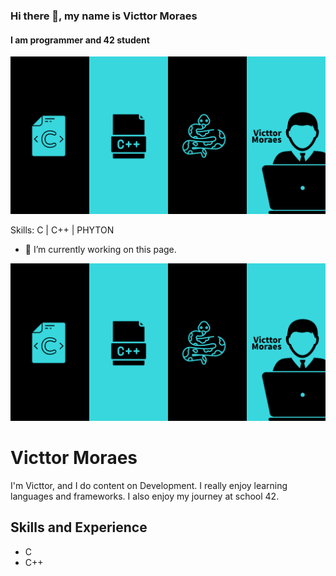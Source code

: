 ### Hi there 👋, my name is Victtor Moraes
#### I am programmer and 42 student
![I am programmer and 42 student](https://github.com/victtorm/victtorm/blob/main/Banner.png)


Skills: C | C++ | PHYTON

- 🔭 I’m currently working on this page. 


![Design](https://github.com/victtorm/victtorm/blob/main/Banner.png)

# Victtor Moraes
I'm Victtor, and I do content on Development. I really enjoy learning languages and frameworks. I also enjoy my journey at school 42. 

## Skills and Experience
* C
* C++
